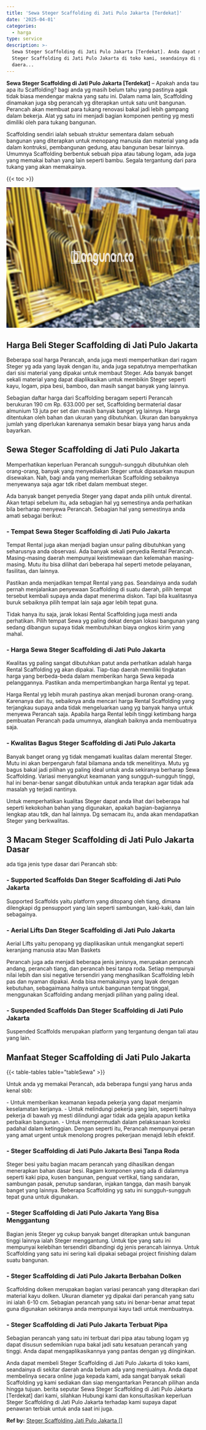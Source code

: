 ```yaml
---
title: 'Sewa Steger Scaffolding di Jati Pulo Jakarta [Terdekat]'
date: '2025-04-01'
categories:
  - harga
type: service
description: >-
  Sewa Steger Scaffolding di Jati Pulo Jakarta [Terdekat]. Anda dapat membeli
  Steger Scaffolding di Jati Pulo Jakarta di toko kami, seandainya di sekitar
  daera...
---
```


**Sewa Steger Scaffolding di Jati Pulo Jakarta \[Terdekat\]** – Apakah anda tau apa itu Scaffolding? bagi anda yg masih belum tahu yang pastinya agak tidak biasa mendengar makna yang satu ini. Dalam nama lain, Scaffolding dinamakan juga sbg perancah yg diterapkan untuk satu unit bangunan. Perancah akan membuat para tukang renovasi bakal jadi lebih gampang dalam bekerja. Alat yg satu ini menjadi bagian komponen penting yg mesti dimiliki oleh para tukang bangunan.

Scaffolding sendiri ialah sebuah struktur sementara dalam sebuah bangunan yang diterapkan untuk menopang manusia dan material yang ada dalam kontruksi, pembangunan gedung, atau bangunan besar lainnya. Umumnya Scaffolding berbentuk sebuah pipa atau tabung logam, ada juga yang memakai bahan yang lain seperti bambu. Segala tergantung dari para tukang yang akan memakainya.

{{< toc >}}

![Sewa Steger Scaffolding di Jati Pulo Jakarta [Terdekat]](/images/sewa-scaffolding-steger-26.png)

## Harga Beli Steger Scaffolding di Jati Pulo Jakarta

Beberapa soal harga Perancah, anda juga mesti memperhatikan dari ragam Steger yg ada yang layak dengan itu, anda juga sepatutnya memperhatikan dari sisi material yang dipakai untuk membaut Steger. Ada banyak banget sekali material yang dapat diaplikasikan untuk membikin Steger seperti kayu, logam, pipa besi, bamboo, dan masih sangat banyak yang lainnya.

Sebagian daftar harga dari Scaffolding beragam seperti Perancah berukuran 190 cm Rp. 633.000 per set, Scaffolding bermaterial dasar almunium 13 juta per set dan masih banyak banget yg lainnya. Harga ditentukan oleh bahan dan ukuran yang dibutuhkan. Ukuran dan banyaknya jumlah yang diperlukan karenanya semakin besar biaya yang harus anda bayarkan.

## Sewa Steger Scaffolding di Jati Pulo Jakarta

Memperhatikan keperluan Perancah sungguh-sungguh dibutuhkan oleh orang-orang, banyak yang menyediakan Steger untuk dipasarkan maupun disewakan. Nah, bagi anda yang memerlukan Scaffolding sebaiknya menyewanya saja agar tdk ribet dalam membuat steger.

Ada banyak banget penyedia Steger yang dapat anda pilih untuk dirental. Akan tetapi sebelum itu, ada sebagian hal yg semestinya anda perhatikan bila berharap menyewa Perancah. Sebagian hal yang semestinya anda amati sebagai berikut:

### \- Tempat Sewa Steger Scaffolding di Jati Pulo Jakarta

Tempat Rental juga akan menjadi bagian unsur paling dibutuhkan yang seharusnya anda observasi. Ada banyak sekali penyedia Rental Perancah. Masing-masing daerah mempunyai keistimewaan dan kelemahan masing-masing. Mutu itu bisa dilihat dari beberapa hal seperti metode pelayanan, fasilitas, dan lainnya.

Pastikan anda menjadikan tempat Rental yang pas. Seandainya anda sudah pernah menjalankan penyewaan Scaffolding di suatu daerah, pilih tempat tersebut kembali supaya anda dapat menerima diskon. Tapi bila kualitasnya buruk sebaiknya pilih tempat lain saja agar lebih tepat guna.

Tidak hanya itu saja, jarak lokasi Rental Scaffolding juga mesti anda perhatikan. Pilih tempat Sewa yg paling dekat dengan lokasi bangunan yang sedang dibangun supaya tidak membutuhkan biaya ongkos kirim yang mahal.

### \- Harga Sewa Steger Scaffolding di Jati Pulo Jakarta

Kwalitas yg paling sangat dibutuhkan patut anda perhatikan adalah harga Rental Scaffolding yg akan dipakai. Tiap-tiap daerah memiliki tingkatan harga yang berbeda-beda dalam memberikan harga Sewa kepada pelanggannya. Pastikan anda mempertimbangkan harga Rental yg tepat.

Harga Rental yg lebih murah pastinya akan menjadi buronan orang-orang. Karenanya dari itu, sebaiknya anda mencari harga Rental Scaffolding yang terjangkau supaya anda tidak mengeluarkan uang yg banyak hanya untuk menyewa Perancah saja. Apabila harga Rental lebih tinggi ketimbang harga pembuatan Perancah pada umumnya, alangkah baiknya anda membuatnya saja.

### \- Kwalitas Bagus Steger Scaffolding di Jati Pulo Jakarta

Banyak banget orang yg tidak mengamati kualitas dalam merental Steger. Mutu ini akan berpengaruh fatal bilamana anda tdk menelitinya. Mutu yg bagus bakal jadi pilihan yg paling ideal untuk anda sekiranya berharap Sewa Scaffolding. Variasi menyangkut keamanan yang sungguh-sungguh tinggi, hal ini benar-benar sangat dibutuhkan untuk anda terapkan agar tidak ada masalah yg terjadi nantinya.

Untuk memperhatikan kualitas Steger dapat anda lihat dari beberapa hal seperti kekokohan bahan yang digunakan, apakah bagian-bagiannya lengkap atau tdk, dan hal lainnya. Dg semacam itu, anda akan mendapatkan Steger yang berkwalitas.

## 3 Macam Steger Scaffolding di Jati Pulo Jakarta Dasar

ada tiga jenis type dasar dari Perancah sbb:

### \- Supported Scaffolds Dan Steger Scaffolding di Jati Pulo Jakarta

Supported Scaffolds yaitu platform yang ditopang oleh tiang, dimana dilengkapi dg pensupport yang lain seperti sambungan, kaki-kaki, dan lain sebagainya.

### \- Aerial Lifts Dan Steger Scaffolding di Jati Pulo Jakarta

Aerial Lifts yaitu penopang yg diaplikasikan untuk mengangkat seperti keranjang manusia atau Man Baskets

Perancah juga ada menjadi beberapa jenis jenisnya, merupakan perancah andang, perancah tiang, dan perancah besi tanpa roda. Setiap mempunyai nilai lebih dan sisi negative tersendiri yang menghasilkan Scaffolding lebih pas dan nyaman dipakai. Anda bisa memakainya yang layak dengan kebutuhan, sebagaimana halnya untuk bangunan tempat tinggal, menggunakan Scaffolding andang menjadi pilihan yang paling ideal.

### \- Suspended Scaffolds Dan Steger Scaffolding di Jati Pulo Jakarta

Suspended Scaffolds merupakan platform yang tergantung dengan tali atau yang lain.

## Manfaat Steger Scaffolding di Jati Pulo Jakarta

{{< table-tables table="tableSewa" >}}

Untuk anda yg memakai Perancah, ada beberapa fungsi yang harus anda kenal sbb:

\- Untuk memberikan keamanan kepada pekerja yang dapat menjamin keselamatan kerjanya. - Untuk melindungi pekerja yang lain, seperti halnya pekerja di bawah yg mesti dilindungi agar tidak ada gejala apapun ketika perbaikan bangunan. - Untuk mempermudah dalam pelaksanaan koreksi padahal dalam ketinggian. Dengan seperti itu, Perancah mempunyai peran yang amat urgent untuk menolong progres pekerjaan menajdi lebih efektif.

### \- Steger Scaffolding di Jati Pulo Jakarta Besi Tanpa Roda

Steger besi yaitu bagian macam perancah yang dihasilkan dengan menerapkan bahan dasar besi. Ragam komponen yang ada di dalamnya seperti kaki pipa, kusen bangunan, penguat vertikal, tiang sandaran, sambungan pasak, penutup sandaran, injakan tangga, dan masih banyak banget yang lainnya. Beberapa Scaffolding yg satu ini sungguh-sungguh tepat guna untuk digunakan.

### \- Steger Scaffolding di Jati Pulo Jakarta Yang Bisa Menggantung

Bagian jenis Steger yg cukup banyak banget diterapkan untuk bangunan tinggi lainnya ialah Steger menggantung. Untuk tipe yang satu ini mempunyai kelebihan tersendiri dibandingi dg jenis perancah lainnya. Untuk Scaffolding yang satu ini sering kali dipakai sebagai project finishing dalam suatu bangunan.

### \- Steger Scaffolding di Jati Pulo Jakarta Berbahan Dolken

Scaffolding dolken merupakan bagian variasi perancah yang diterapkan dari material kayu dolken. Ukuran diameter yg dipakai dari perancah yang satu ini ialah 6-10 cm. Sebagian perancah yang satu ini benar-benar amat tepat guna digunakan sekiranya anda mempunyai kayu tadi untuk membuatnya.

### \- Steger Scaffolding di Jati Pulo Jakarta Terbuat Pipa

Sebagian perancah yang satu ini terbuat dari pipa atau tabung logam yg dapat disusun sedemikian rupa bakal jadi satu kesatuan perancah yang tinggi. Anda dapat mengaplikasikannya yang pantas dengan yg diinginkan.

Anda dapat membeli Steger Scaffolding di Jati Pulo Jakarta di toko kami, seandainya di sekitar daerah anda belum ada yang menjualnya. Anda dapat membelinya secara online juga kepada kami, ada sangat banyak sekali Scaffolding yg kami sediakan dan siap mengantarkan Perancah pilihan anda hingga tujuan. berita seputar Sewa Steger Scaffolding di Jati Pulo Jakarta \[Terdekat\] dari kami, silahkan Hubungi kami dan konsultasikan keperluan Steger Scaffolding di Jati Pulo Jakarta terhadap kami supaya dapat penawran terbiak untuk anda saat ini juga.

**Ref by:** [Steger Scaffolding Jati Pulo Jakarta []](https://id.wikipedia.org/wiki/Steger)
